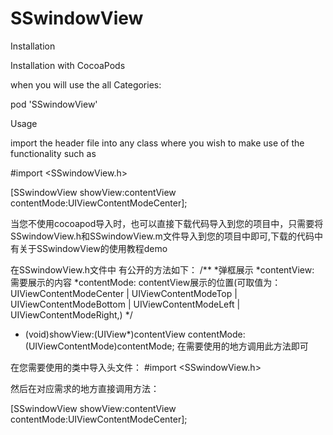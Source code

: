 # SSwindowView

Installation

Installation with CocoaPods

when you will use the all Categories:

pod 'SSwindowView'

Usage

import the header file into any class where you wish to make use of the functionality such as

#import <SSwindowView.h>

[SSwindowView showView:contentView contentMode:UIViewContentModeCenter];


当您不使用cocoapod导入时，也可以直接下载代码导入到您的项目中，只需要将SSwindowView.h和SSwindowView.m文件导入到您的项目中即可,下载的代码中有关于SSwindowView的使用教程demo

在SSwindowView.h文件中 有公开的方法如下：
/**
 *弹框展示
 *contentView: 需要展示的内容
 *contentMode:  contentView展示的位置(可取值为：UIViewContentModeCenter | UIViewContentModeTop | UIViewContentModeBottom | UIViewContentModeLeft | UIViewContentModeRight,)
 */
+ (void)showView:(UIView*)contentView contentMode:(UIViewContentMode)contentMode;
在需要使用的地方调用此方法即可

在您需要使用的类中导入头文件：
#import <SSwindowView.h>

然后在对应需求的地方直接调用方法：

[SSwindowView showView:contentView contentMode:UIViewContentModeCenter];

